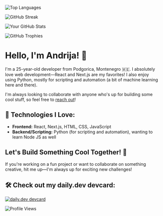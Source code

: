 ![Top Languages](https://github-readme-stats.vercel.app/api/top-langs/?username=andrijadragojevic&layout=compact&theme=radical&hide_border=true&card_width=1000)


![GitHub Streak](https://github-readme-streak-stats.herokuapp.com/?user=andrijadragojevic&theme=radical&hide_border=true&card_width=1000)


![Your GitHub Stats](https://github-readme-stats.vercel.app/api?username=andrijadragojevic&show_icons=true&theme=radical&hide_border=true&card_width=1000)


![GitHub Trophies](https://github-profile-trophy.vercel.app/?username=andrijadragojevic&theme=radical&hide_border=true&card_width=1000)




# Hello, I'm Andrija! 👋

I'm a 25-year-old developer from Podgorica, Montenegro 🇲🇪. I absolutely love web development—React and Next.js are my favorites! I also enjoy using Python, mostly for scripting and automation (a bit of machine learning here and there). 

I'm always looking to collaborate with anyone who's up for building some cool stuff, so feel free to [reach out](mailto:andrijadrago55@gmail.com)!

## 🔧 Technologies I Love:
- **Frontend:** React, Next.js, HTML, CSS, JavaScript
- **Backend/Scripting:** Python (for scripting and automation), wanting to learn Node JS as well
  
## Let's Build Something Cool Together! 🤝
If you're working on a fun project or want to collaborate on something creative, hit me up—I'm always up for exciting new challenges!

## 🛠 Check out my daily.dev devcard:
[![daily.dev devcard](https://api.daily.dev/devcards/v2/JML9eBLUpTQryeMQ5TIx2.png?type=wide&r=rrt)](https://app.daily.dev/andrija_dev)

![Profile Views](https://komarev.com/ghpvc/?username=andrijadragojevic&hide_border=true)
